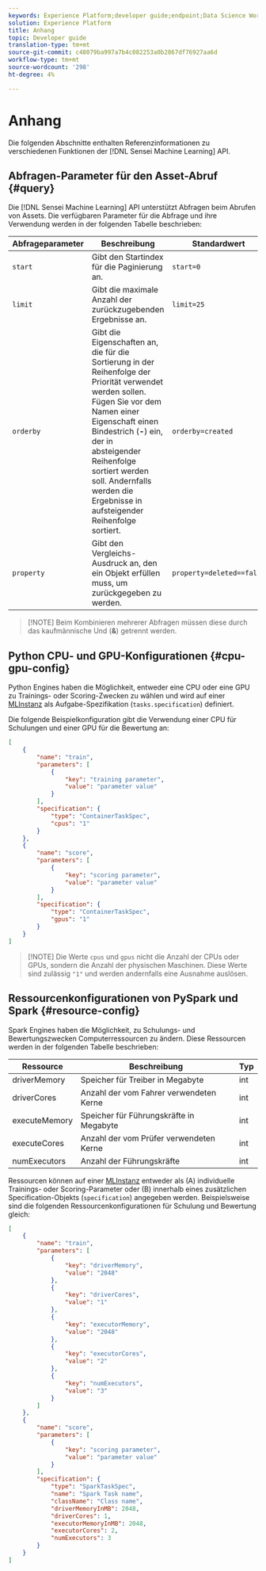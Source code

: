```yaml
---
keywords: Experience Platform;developer guide;endpoint;Data Science Workspace;popular topics
solution: Experience Platform
title: Anhang
topic: Developer guide
translation-type: tm+mt
source-git-commit: c48079ba997a7b4c082253a0b2867df76927aa6d
workflow-type: tm+mt
source-wordcount: '298'
ht-degree: 4%

---
```



# Anhang

Die folgenden Abschnitte enthalten Referenzinformationen zu verschiedenen Funktionen der [!DNL Sensei Machine Learning] API.

## Abfragen-Parameter für den Asset-Abruf {#query}

Die [!DNL Sensei Machine Learning] API unterstützt Abfragen beim Abrufen von Assets. Die verfügbaren Parameter für die Abfrage und ihre Verwendung werden in der folgenden Tabelle beschrieben:

| Abfrageparameter | Beschreibung | Standardwert |
| --------------- | ----------- | ------- |
| `start` | Gibt den Startindex für die Paginierung an. | `start=0` |
| `limit` | Gibt die maximale Anzahl der zurückzugebenden Ergebnisse an. | `limit=25` |
| `orderby` | Gibt die Eigenschaften an, die für die Sortierung in der Reihenfolge der Priorität verwendet werden sollen. Fügen Sie vor dem Namen einer Eigenschaft einen Bindestrich (**-**) ein, der in absteigender Reihenfolge sortiert werden soll. Andernfalls werden die Ergebnisse in aufsteigender Reihenfolge sortiert. | `orderby=created` |
| `property` | Gibt den Vergleichs-Ausdruck an, den ein Objekt erfüllen muss, um zurückgegeben zu werden. | `property=deleted==false` |

>[!NOTE] Beim Kombinieren mehrerer Abfragen müssen diese durch das kaufmännische Und (**&amp;**) getrennt werden.

## Python CPU- und GPU-Konfigurationen {#cpu-gpu-config}

Python Engines haben die Möglichkeit, entweder eine CPU oder eine GPU zu Trainings- oder Scoring-Zwecken zu wählen und wird auf einer [MLInstanz](./mlinstances.md) als Aufgabe-Spezifikation (`tasks.specification`) definiert.

Die folgende Beispielkonfiguration gibt die Verwendung einer CPU für Schulungen und einer GPU für die Bewertung an:

```json
[
    {
        "name": "train",
        "parameters": [
            {
                "key": "training parameter",
                "value": "parameter value"
            }    
        ],
        "specification": {
            "type": "ContainerTaskSpec",
            "cpus": "1"
        }
    },
    {
        "name": "score",
        "parameters": [
            {
                "key": "scoring parameter",
                "value": "parameter value" 
            }
        ],
        "specification": {
            "type": "ContainerTaskSpec",
            "gpus": "1"
        }
    }
]
```

>[!NOTE] Die Werte `cpus` und `gpus` nicht die Anzahl der CPUs oder GPUs, sondern die Anzahl der physischen Maschinen. Diese Werte sind zulässig `"1"` und werden andernfalls eine Ausnahme auslösen.

## Ressourcenkonfigurationen von PySpark und Spark {#resource-config}

Spark Engines haben die Möglichkeit, zu Schulungs- und Bewertungszwecken Computerressourcen zu ändern. Diese Ressourcen werden in der folgenden Tabelle beschrieben:

| Ressource | Beschreibung | Typ |
| -------- | ----------- | ---- |
| driverMemory | Speicher für Treiber in Megabyte | int |
| driverCores | Anzahl der vom Fahrer verwendeten Kerne | int |
| executeMemory | Speicher für Führungskräfte in Megabyte | int |
| executeCores | Anzahl der vom Prüfer verwendeten Kerne | int |
| numExecutors | Anzahl der Führungskräfte | int |

Ressourcen können auf einer [MLInstanz](./mlinstances.md) entweder als (A) individuelle Trainings- oder Scoring-Parameter oder (B) innerhalb eines zusätzlichen Specification-Objekts (`specification`) angegeben werden. Beispielsweise sind die folgenden Ressourcenkonfigurationen für Schulung und Bewertung gleich:

```json
[
    {
        "name": "train",
        "parameters": [
            {
                "key": "driverMemory",
                "value": "2048"
            },
            {
                "key": "driverCores",
                "value": "1"
            },
            {
                "key": "executorMemory",
                "value": "2048"
            },
            {
                "key": "executorCores",
                "value": "2"
            },
            {
                "key": "numExecutors",
                "value": "3"
            }
        ]
    },
    {
        "name": "score",
        "parameters": [
            {
                "key": "scoring parameter",
                "value": "parameter value"
            }
        ],
        "specification": {
            "type": "SparkTaskSpec",
            "name": "Spark Task name",
            "className": "Class name",
            "driverMemoryInMB": 2048,
            "driverCores": 1,
            "executorMemoryInMB": 2048,
            "executorCores": 2,
            "numExecutors": 3
        }
    }
]
```
